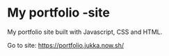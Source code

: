 # My portfolio -site
My portfolio site built with Javascript, CSS and HTML.

Go to site: https://portfolio.jukka.now.sh/
